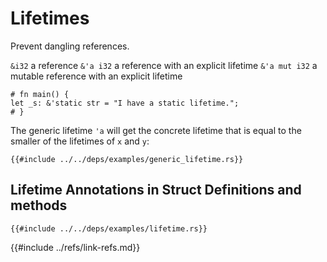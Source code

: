# Lifetimes

Prevent dangling references.

`&i32`        a reference
`&'a i32`     a reference with an explicit lifetime
`&'a mut i32` a mutable reference with an explicit lifetime

```rust,editable
# fn main() {
let _s: &'static str = "I have a static lifetime.";
# }
```

The generic lifetime `'a` will get the concrete lifetime that is equal to the smaller of the lifetimes of `x` and `y`:

```rust,editable
{{#include ../../deps/examples/generic_lifetime.rs}}
```

## Lifetime Annotations in Struct Definitions and methods

```rust,editable
{{#include ../../deps/examples/lifetime.rs}}
```

{{#include ../refs/link-refs.md}}
